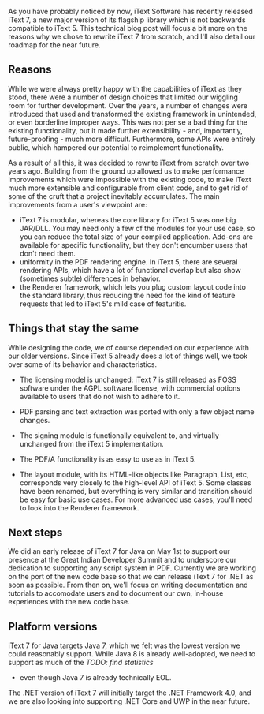 As you have probably noticed by now, iText Software has recently released iText 7,
a new major version of its flagship library which is not backwards compatible to iText 5.
This technical blog post will focus a bit more on the reasons why we chose to rewrite iText 7 from scratch,
and I'll also detail our roadmap for the near future.

Reasons
---

While we were always pretty happy with the capabilities of iText as they stood,
there were a number of design choices that limited our wiggling room for further development.
Over the years, a number of changes were introduced that used and transformed the existing framework in unintended,
or even borderline improper ways. This was not per se a bad thing for the existing functionality,
but it made further extensibility - and, importantly, future-proofing - much more difficult.
Furthermore, some APIs were entirely public, which hampered our potential to reimplement functionality.

As a result of all this, it was decided to rewrite iText from scratch over two years ago.
Building from the ground up allowed us to make performance improvements which were impossible with the existing code,
to make iText much more extensible and configurable from client code,
and to get rid of some of the cruft that a project inevitably accumulates.
The main improvements from a user's viewpoint are:

* iText 7 is modular, whereas the core library for iText 5 was one big JAR/DLL.
You may need only a few of the modules for your use case, so you can reduce the total size of your compiled application.
Add-ons are available for specific functionality, but they don't encumber users that don't need them.
* uniformity in the PDF rendering engine. In iText 5, there are several rendering APIs,
which have a lot of functional overlap but also show (sometimes subtle) differences in behavior.
* the Renderer framework, which lets you plug custom layout code into the standard library,
thus reducing the need for the kind of feature requests that led to iText 5's mild case of featuritis.

Things that stay the same
---

While designing the code, we of course depended on our experience with our older versions.
Since iText 5 already does a lot of things well, we took over some of its behavior and characteristics.

* The licensing model is unchanged: iText 7 is still released as FOSS software under the AGPL software license,
with commercial options available to users that do not wish to adhere to it.

* PDF parsing and text extraction was ported with only a few object name changes.

* The signing module is functionally equivalent to, and virtually unchanged from the iText 5 implementation.

* The PDF/A functionality is as easy to use as in iText 5.

* The layout module, with its HTML-like objects like Paragraph, List, etc,
corresponds very closely to the high-level API of iText 5.
Some classes have been renamed, but everything is very similar and transition should be easy for basic use cases.
For more advanced use cases, you'll need to look into the Renderer framework.

Next steps
---

We did an early release of iText 7 for Java on May 1st to support our presence at the
Great Indian Developer Summit and to underscore our dedication to supporting any script system in PDF.
Currently we are working on the port of the new code base so that we can release iText 7 for .NET as soon as possible.
From then on, we'll focus on writing documentation and tutorials to accomodate users
and to document our own, in-house experiences with the new code base.

Platform versions
---

iText 7 for Java targets Java 7, which we felt was the lowest version we could reasonably support.
While Java 8 is already well-adopted, we need to support as much of the *TODO: find statistics* 
- even though Java 7 is already technically EOL. 

The .NET version of iText 7 will initially target the .NET Framework 4.0,
and we are also looking into supporting .NET Core and UWP in the near future.
